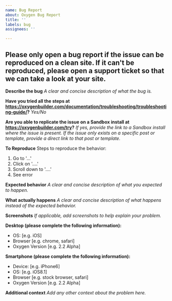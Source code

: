 ```yaml
---
name: Bug Report
about: Oxygen Bug Report
title: ''
labels: bug
assignees: ''

---
```


## Please only open a bug report if the issue can be reproduced on a clean site. If it can't be reproduced, please open a support ticket so that we can take a look at your site.

**Describe the bug**
*A clear and concise description of what the bug is.*

**Have you tried all the steps at https://oxygenbuilder.com/documentation/troubleshooting/troubleshooting-guide/?**
*Yes/No*

**Are you able to replicate the issue on a Sandbox install at https://oxygenbuilder.com/try?**
*If yes, provide the link to a Sandbox install where the issue is present. If the issue only exists on a specific post or template, provide a direct link to that post or template.*

**To Reproduce**
Steps to reproduce the behavior:
1. Go to '...'
2. Click on '....'
3. Scroll down to '....'
4. See error

**Expected behavior**
*A clear and concise description of what you expected to happen.*

**What actually happens**
*A clear and concise description of what happens instead of the expected behavior.*

**Screenshots**
*If applicable, add screenshots to help explain your problem.*

**Desktop (please complete the following information):**
- OS: [e.g. iOS]
 - Browser [e.g. chrome, safari]
 - Oxygen Version [e.g. 2.2 Alpha]

**Smartphone (please complete the following information):**
- Device: [e.g. iPhone6]
 - OS: [e.g. iOS8.1]
 - Browser [e.g. stock browser, safari]
 - Oxygen Version [e.g. 2.2 Alpha]

**Additional context**
*Add any other context about the problem here.*
